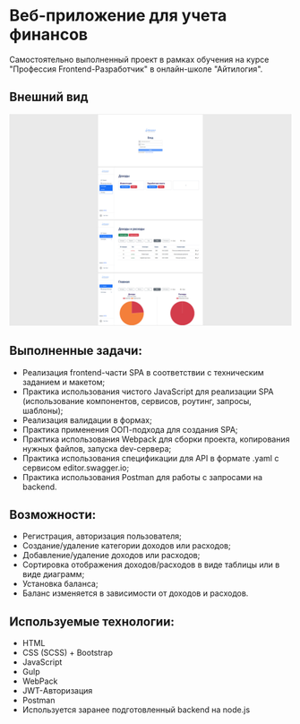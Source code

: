 # Веб-приложение для учета финансов

Самостоятельно выполненный проект в рамках обучения на курсе "Профессия Frontend-Разработчик" в онлайн-школе "Айтилогия".

## Внешний вид

![project-screen](project-image.jpg)

## Выполненные задачи:
- Реализация frontend-части SPA в соответствии с техническим заданием и макетом;
- Практика использования чистого JavaScript для реализации SPA (использование компонентов, сервисов, роутинг, запросы, шаблоны);
- Реализация валидации в формах;
- Практика применения ООП-подхода для создания SPA;
- Практика использования Webpack для сборки проекта, копирования нужных файлов, запуска dev-сервера;
- Практика использования спецификации для API в формате .yaml с сервисом editor.swagger.io;
- Практика использования Postman для работы с запросами на backend.

## Возможности:
* Регистрация, авторизация пользователя;
* Создание/удаление категории доходов или расходов;
* Добавление/удаление доходов или расходов;
* Сортировка отображения доходов/расходов в виде таблицы или в виде диаграмм;
* Установка баланса;
* Баланс изменяется в зависимости от доходов и расходов.


## Используемые технологии:
* HTML
* CSS (SCSS) + Bootstrap
* JavaScript
* Gulp
* WebPack
* JWT-Авторизация
* Postman
* Используется заранее подготовленный backend на node.js